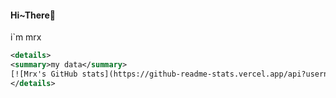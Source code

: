 <h4>Hi~There👋</h4>

i`m mrx



```xml
<details>
<summary>my data</summary>
[![Mrx's GitHub stats](https://github-readme-stats.vercel.app/api?username=Mrxyx)](https://github.com/Mrxyx/github-readme-stats)
</details>
```

